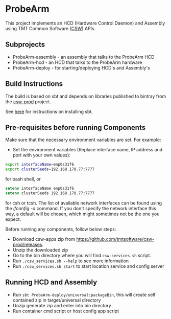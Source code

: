 # ProbeArm

This project implements an HCD (Hardware Control Daemon) and Assembly using 
TMT Common Software ([CSW](https://github.com/tmtsoftware/csw-prod)) APIs. 

## Subprojects

* ProbeArm-assembly - an assembly that talks to the ProbeArm HCD
* ProbeArm-hcd - an HCD that talks to the ProbeArm hardware
* ProbeArm-deploy - for starting/deploying HCD's and Assembly's

## Build Instructions

The build is based on sbt and depends on libraries published to bintray from the 
[csw-prod](https://github.com/tmtsoftware/csw-prod) project.

See [here](https://www.scala-sbt.org/1.0/docs/Setup.html) for instructions on installing sbt.

## Pre-requisites before running Components

Make sure that the necessary environment variables are set. For example:

* Set the environment variables (Replace interface name, IP address and port with your own values):
```bash
export interfaceName=enp0s31f6
export clusterSeeds=192.168.178.77:7777
```
for bash shell, or 
```csh
setenv interfaceName enp0s31f6
setenv clusterSeeds 192.168.178.77:7777
```

for csh or tcsh. The list of available network interfaces can be found using the _ifconfig -a_ command.
If you don't specify the network interface this way, a default will be chosen, which might sometimes not be
the one you expect. 

Before running any components, follow below steps:
 - Download csw-apps zip from https://github.com/tmtsoftware/csw-prod/releases.
 - Unzip the downloaded zip
 - Go to the bin directory where you will find `csw-services.sh` script.
 - Run `./csw_services.sh --help` to see more information
 - Run `./csw_services.sh start` to start location service and config server

## Running HCD and Assembly

 - Run `sbt ProbeArm-deploy/universal:packageBin`, this will create self contained zip in target/universal directory
 - Unzip generate zip and enter into bin directory
 - Run container cmd script or host config app script